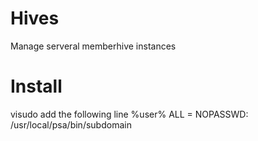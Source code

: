 # Hives
Manage serveral memberhive instances


# Install
visudo
add the following line
%user% ALL = NOPASSWD: /usr/local/psa/bin/subdomain